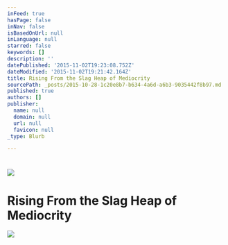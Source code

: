 ```yaml
---
inFeed: true
hasPage: false
inNav: false
isBasedOnUrl: null
inLanguage: null
starred: false
keywords: []
description: ''
datePublished: '2015-11-02T19:23:08.752Z'
dateModified: '2015-11-02T19:21:42.164Z'
title: Rising From the Slag Heap of Mediocrity
sourcePath: _posts/2015-10-28-1c20e8b7-b634-4a6d-a6b3-9035442f8b97.md
published: true
authors: []
publisher:
  name: null
  domain: null
  url: null
  favicon: null
_type: Blurb

---
```

# ![](https://the-grid-user-content.s3-us-west-2.amazonaws.com/3446af5f-d2a7-471a-aa87-e07e6f4c146b.tiff)

# Rising From the Slag Heap of Mediocrity
![](https://the-grid-user-content.s3-us-west-2.amazonaws.com/c602ad8f-b1ef-40f4-899b-a6de351c9ff8.tiff)